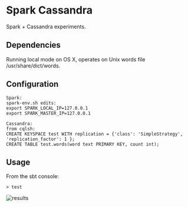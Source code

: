 # Spark Cassandra
Spark + Cassandra experiments.


## Dependencies
Running local mode on OS X, operates on Unix words file /usr/share/dict/words.

## Configuration
```
Spark:
spark-env.sh edits:
export SPARK_LOCAL_IP=127.0.0.1
export SPARK_MASTER_IP=127.0.0.1
```
```
Cassandra:
from cqlsh:
CREATE KEYSPACE test WITH replication = {'class': 'SimpleStrategy', 'replication_factor': 1 };
CREATE TABLE test.words(word text PRIMARY KEY, count int);
```
## Usage
From the sbt console:
```
> test
```
![results](https://cloud.githubusercontent.com/assets/7256774/13377851/d5003c4e-ddb2-11e5-8c72-2c2aa3c93bfb.png)

